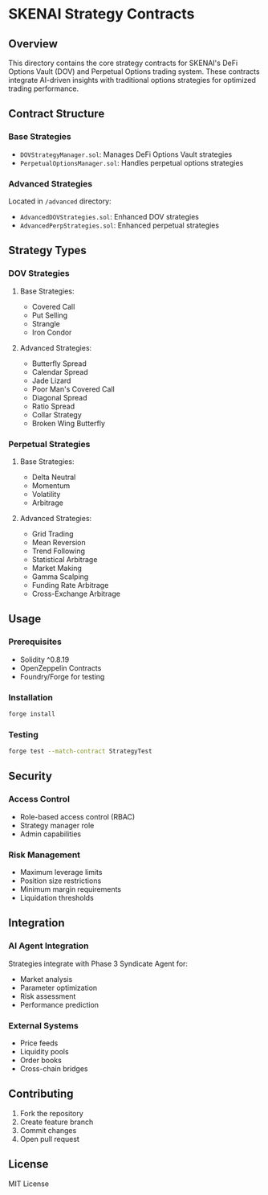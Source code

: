# SKENAI Strategy Contracts

## Overview
This directory contains the core strategy contracts for SKENAI's DeFi Options Vault (DOV) and Perpetual Options trading system. These contracts integrate AI-driven insights with traditional options strategies for optimized trading performance.

## Contract Structure

### Base Strategies
- `DOVStrategyManager.sol`: Manages DeFi Options Vault strategies
- `PerpetualOptionsManager.sol`: Handles perpetual options strategies

### Advanced Strategies
Located in `/advanced` directory:
- `AdvancedDOVStrategies.sol`: Enhanced DOV strategies
- `AdvancedPerpStrategies.sol`: Enhanced perpetual strategies

## Strategy Types

### DOV Strategies
1. Base Strategies:
   - Covered Call
   - Put Selling
   - Strangle
   - Iron Condor

2. Advanced Strategies:
   - Butterfly Spread
   - Calendar Spread
   - Jade Lizard
   - Poor Man's Covered Call
   - Diagonal Spread
   - Ratio Spread
   - Collar Strategy
   - Broken Wing Butterfly

### Perpetual Strategies
1. Base Strategies:
   - Delta Neutral
   - Momentum
   - Volatility
   - Arbitrage

2. Advanced Strategies:
   - Grid Trading
   - Mean Reversion
   - Trend Following
   - Statistical Arbitrage
   - Market Making
   - Gamma Scalping
   - Funding Rate Arbitrage
   - Cross-Exchange Arbitrage

## Usage

### Prerequisites
- Solidity ^0.8.19
- OpenZeppelin Contracts
- Foundry/Forge for testing

### Installation
```bash
forge install
```

### Testing
```bash
forge test --match-contract StrategyTest
```

## Security

### Access Control
- Role-based access control (RBAC)
- Strategy manager role
- Admin capabilities

### Risk Management
- Maximum leverage limits
- Position size restrictions
- Minimum margin requirements
- Liquidation thresholds

## Integration

### AI Agent Integration
Strategies integrate with Phase 3 Syndicate Agent for:
- Market analysis
- Parameter optimization
- Risk assessment
- Performance prediction

### External Systems
- Price feeds
- Liquidity pools
- Order books
- Cross-chain bridges

## Contributing
1. Fork the repository
2. Create feature branch
3. Commit changes
4. Open pull request

## License
MIT License
